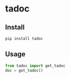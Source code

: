 # tadoc

## Install
``` bash
pip install tadoc
```

## Usage
``` python
from tadoc import get_tadoc
doc = get_tadoc()
```